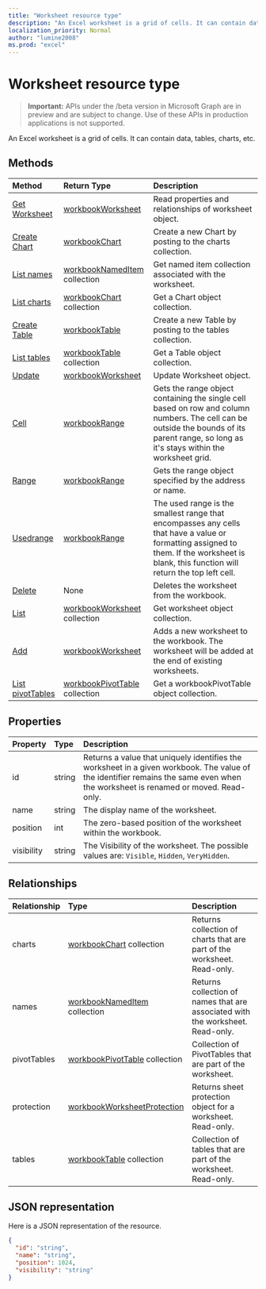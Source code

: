 ```yaml
---
title: "Worksheet resource type"
description: "An Excel worksheet is a grid of cells. It can contain data, tables, charts, etc."
localization_priority: Normal
author: "lumine2008"
ms.prod: "excel"
---
```


# Worksheet resource type

> **Important:** APIs under the /beta version in Microsoft Graph are in preview and are subject to change. Use of these APIs in production applications is not supported.

An Excel worksheet is a grid of cells. It can contain data, tables, charts, etc.


## Methods

| Method		   | Return Type	|Description|
|:---------------|:--------|:----------|
|[Get Worksheet](../api/worksheet-get.md) | [workbookWorksheet](workbookchart.md) |Read properties and relationships of worksheet object.|
|[Create Chart](../api/worksheet-post-charts.md) |[workbookChart](workbookchart.md)| Create a new Chart by posting to the charts collection.|
|[List names](../api/worksheet-list-names.md) |[workbookNamedItem](workbooknameditem.md) collection| Get named item collection associated with the worksheet.|
|[List charts](../api/worksheet-list-charts.md) |[workbookChart](workbookchart.md) collection| Get a Chart object collection.|
|[Create Table](../api/worksheet-post-tables.md) |[workbookTable](workbooktable.md)| Create a new Table by posting to the tables collection.|
|[List tables](../api/worksheet-list-tables.md) |[workbookTable](workbooktable.md) collection| Get a Table object collection.|
|[Update](../api/worksheet-update.md) | [workbookWorksheet](workbookworksheet.md)	|Update Worksheet object. |
|[Cell](../api/worksheet-cell.md)|[workbookRange](workbookrange.md)|Gets the range object containing the single cell based on row and column numbers. The cell can be outside the bounds of its parent range, so long as it's stays within the worksheet grid.|
|[Range](../api/worksheet-range.md)|[workbookRange](workbookrange.md)|Gets the range object specified by the address or name.|
|[Usedrange](../api/worksheet-usedrange.md)|[workbookRange](workbookrange.md)|The used range is the smallest range that encompasses any cells that have a value or formatting assigned to them. If the worksheet is blank, this function will return the top left cell.|
|[Delete](../api/worksheet-delete.md)|None|Deletes the worksheet from the workbook.|
|[List](../api/worksheet-list.md) | [workbookWorksheet](workbookworksheet.md) collection |Get worksheet object collection. |
|[Add](../api/worksheetcollection-add.md)|[workbookWorksheet](workbookworksheet.md)|Adds a new worksheet to the workbook. The worksheet will be added at the end of existing worksheets. |
|[List pivotTables](../api/workbookworksheet-list-pivottables.md) |[workbookPivotTable](workbookpivottable.md) collection| Get a workbookPivotTable object collection.|

## Properties
| Property	   | Type	|Description|
|:---------------|:--------|:----------|
|id|string|Returns a value that uniquely identifies the worksheet in a given workbook. The value of the identifier remains the same even when the worksheet is renamed or moved. Read-only.|
|name|string|The display name of the worksheet.|
|position|int|The zero-based position of the worksheet within the workbook.|
|visibility|string|The Visibility of the worksheet. The possible values are: `Visible`, `Hidden`, `VeryHidden`.|

## Relationships
| Relationship | Type	|Description|
|:---------------|:--------|:----------|
|charts|[workbookChart](workbookchart.md) collection|Returns collection of charts that are part of the worksheet. Read-only.|
|names|[workbookNamedItem](workbooknameditem.md) collection|Returns collection of names that are associated with the worksheet. Read-only.|
|pivotTables|[workbookPivotTable](workbookpivottable.md) collection| Collection of PivotTables that are part of the worksheet. |
|protection|[workbookWorksheetProtection](worksheetprotection.md)|Returns sheet protection object for a worksheet. Read-only.|
|tables|[workbookTable](workbooktable.md) collection|Collection of tables that are part of the worksheet. Read-only.|

## JSON representation

Here is a JSON representation of the resource.

<!-- {
  "blockType": "resource",
  "optionalProperties": [],
  "keyProperty": "id",
  "baseType": "microsoft.graph.entity",
  "@odata.type": "microsoft.graph.workbookWorksheet"
}-->

```json
{
  "id": "string",
  "name": "string",
  "position": 1024,
  "visibility": "string"
}

```

<!-- uuid: 8fcb5dbc-d5aa-4681-8e31-b001d5168d79
2015-10-25 14:57:30 UTC -->
<!-- {
  "type": "#page.annotation",
  "description": "Worksheet resource",
  "keywords": "",
  "section": "documentation",
  "tocPath": ""
}-->
